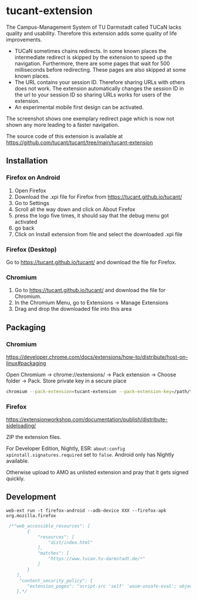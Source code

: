 # tucant-extension

The Campus-Management System of TU Darmstadt called TUCaN lacks quality and usability. Therefore this extension adds some quality of life improvements.

* TUCaN sometimes chains redirects. In some known places the intermediate redirect is skipped by the extension to speed up the navigation. Furthermore, there are some pages that wait for 500 milliseconds before redirecting. These pages are also skipped at some known places.
* The URL contains your session ID. Therefore sharing URLs with others does not work. The extension automatically changes the session ID in the url to your session ID so sharing URLs works for users of the extension.
* An experimental mobile first design can be activated.

The screenshot shows one exemplary redirect page which is now not shown any more leading to a faster navigation.

The source code of this extension is available at https://github.com/tucant/tucant/tree/main/tucant-extension

## Installation

### Firefox on Android

1. Open Firefox
2. Download the .xpi file for Firefox from https://tucant.github.io/tucant/
2. Go to Settings
3. Scroll all the way down and click on About Firefox
3. press the logo five times, it should say that the debug menu got activated
4. go back
5. Click on Install extension from file and select the downloaded .xpi file

### Firefox (Desktop)

Go to https://tucant.github.io/tucant/ and download the file for Firefox.

### Chromium

1. Go to https://tucant.github.io/tucant/ and download the file for Chromium.
2. In the Chromium Menu, go to Extensions -> Manage Extensions
3. Drag and drop the downloaded file into this area

## Packaging

### Chromium

https://developer.chrome.com/docs/extensions/how-to/distribute/host-on-linux#packaging

Open Chromium -> chrome://extensions/ -> Pack extension -> Choose folder -> Pack. Store private key in a secure place

```bash
chromium --pack-extension=tucant-extension --pack-extension-key=/path/to/tucant-extension.pem
```

### Firefox

https://extensionworkshop.com/documentation/publish/distribute-sideloading/

ZIP the extension files.

For Developer Edition, Nightly, ESR: `about:config` `xpinstall.signatures.required` set to `false`.
Android only has Nightly available.

Otherwise upload to AMO as unlisted extension and pray that it gets signed quickly.

## Development

```
web-ext run -t firefox-android --adb-device XXX --firefox-apk org.mozilla.firefox
```

```javascript
 /*"web_accessible_resources": [
        {
            "resources": [
                "dist/index.html"
            ],
            "matches": [
                "https://www.tucan.tu-darmstadt.de/*"
            ]
        }
    ],
     "content_security_policy": {
        "extension_pages": "script-src 'self' 'wasm-unsafe-eval'; object-src 'self';"
    },*/
```
